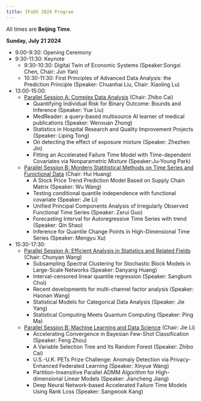 ```yaml
---
title: IFoDS 2024 Program
---
```


All times are **Beijing Time**. 

**Sunday, July 21 2024**

+ 9:00-9:30: Opening Ceremony
+ 9:30-11:30: Keynote
   + 9:30-10:30: Digital Twin of Economic Systems (Speaker:Songxi Chen, Chair: Jun Yan)
   + 10:30-11:30: First Principles of Advanced Data Analysis: the Prediction Principle (Speaker: Chuanhai Liu, Chair: Xiaoling Lu)
+ 13:00-15:00: 
   + [Parallel Session A: Complex Data Analysis](https://statds.org/events/ifods2024/sessions.html#Session%201:%20Complex%20Data%20Analysis) (Chair: Zhibo Cai)
      + Quantifying Individual Risk for Binary Outcome: Bounds and Inference (Speaker: Yue Liu)
      + MedReader: a query-based multisource AI learner of medical publications (Speaker: Wenxuan Zhong)
      + Statistics in Hospital Research and Quality Improvement Projects (Speaker: Liping Tong)
      + On detecting the effect of exposure mixture (Speaker: Zhezhen Jin)
      + Fitting an Accelerated Failure Time Model with Time-dependent Covariates via Nonparametric Mixture  (Speaker:Ju-Young Park)
   + [Parallel Session B: Mordern Statitistical Methods on Time Series and Funictional Data](https://statds.org/events/ifods2024/sessions.html#Session%202:%20Mordern%20Statitistical%20Methods%20on%20Time%20Series%20and%20Funictional%20Data) (Chair: Hui Huang)
      + A Stock Price Trend Prediction Model Based on Supply Chain Matrix (Speaker: Wu Wang)
      + Testing conditional quantile independence with functional covariate (Speaker: Jie Li)
      + Unified Principal Components Analysis of Irregularly Observed Functional Time Series (Speaker: Zerui Guo)
      + Forecasting Interval for Autoregressive Time Series with trend (Speaker: Qin Shao)
      + Inference for Quantile Change Points in High-Dimensional Time Series (Speaker: Mengyu Xu)
+ 15:30-17:30:
   + [Parallel Session A: Efficient Analysis in Statistics and Related Fields](https://statds.org/events/ifods2024/sessions.html#Session%203:%20Efficient%20Analysis%20in%20Statistics%20and%20Related%20Fields) (Chair: Chunyan Wang)
      + Subsampling Spectral Clustering for Stochastic Block Models in Large-Scale Networks (Speaker: Danyang Huang)
      + Interval-censored linear quantile regression (Speaker: Sangbum Choi)
      + Recent developments for multi-channel factor analysis (Speaker: Haonan Wang)
      + Statistical Models for Categorical Data Analysis (Speaker: Jie Yang)
      + Statistical Computing Meets Quantum Computing (Speaker: Ping Ma)
   + [Parallel Session B: Machine Learning and Data Science](https://statds.org/events/ifods2024/sessions.html#Session%204:%20Machine%20Learning%20and%20Data%20Science) (Chair: Jie Li)
      + Accelerating Convergence in Bayesian Few-Shot Classification (Speaker: Feng Zhou)
      + A Variable Selection Tree and Its Random Forest (Speaker: Zhibo Cai)
      + U.S.-U.K. PETs Prize Challenge: Anomaly Detection via Privacy-Enhanced Federated Learning (Speaker: Xinyue Wang)
      + Partition-Insensitive Parallel ADMM Algorithm for High-dimensional Linear Models (Speaker: Jiancheng Jiang)
      + Deep Neural Network-based Accelerated Failure Time Models Using Rank Loss (Speaker: Sangwook Kang)
